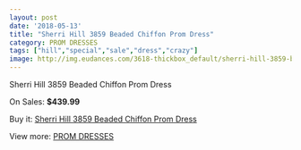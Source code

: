 ```yaml
---
layout: post
date: '2018-05-13'
title: "Sherri Hill 3859 Beaded Chiffon Prom Dress"
category: PROM DRESSES
tags: ["hill","special","sale","dress","crazy"]
image: http://img.eudances.com/3618-thickbox_default/sherri-hill-3859-beaded-chiffon-prom-dress.jpg
---
```

Sherri Hill 3859 Beaded Chiffon Prom Dress

On Sales: **$439.99**
<a href="https://www.eudances.com/en/prom-dresses/1215-sherri-hill-3859-beaded-chiffon-prom-dress.html"><amp-img layout="responsive" width="600" height="600" src="//img.eudances.com/3618-thickbox_default/sherri-hill-3859-beaded-chiffon-prom-dress.jpg" alt="Sherri Hill 3859 Beaded Chiffon Prom Dress 0" /></a>
<a href="https://www.eudances.com/en/prom-dresses/1215-sherri-hill-3859-beaded-chiffon-prom-dress.html"><amp-img layout="responsive" width="600" height="600" src="//img.eudances.com/3620-thickbox_default/sherri-hill-3859-beaded-chiffon-prom-dress.jpg" alt="Sherri Hill 3859 Beaded Chiffon Prom Dress 1" /></a>
<a href="https://www.eudances.com/en/prom-dresses/1215-sherri-hill-3859-beaded-chiffon-prom-dress.html"><amp-img layout="responsive" width="600" height="600" src="//img.eudances.com/3619-thickbox_default/sherri-hill-3859-beaded-chiffon-prom-dress.jpg" alt="Sherri Hill 3859 Beaded Chiffon Prom Dress 2" /></a>

Buy it: [Sherri Hill 3859 Beaded Chiffon Prom Dress](https://www.eudances.com/en/prom-dresses/1215-sherri-hill-3859-beaded-chiffon-prom-dress.html "Sherri Hill 3859 Beaded Chiffon Prom Dress")

View more: [PROM DRESSES](https://www.eudances.com/en/13-prom-dresses "PROM DRESSES")